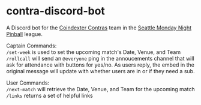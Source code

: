 # contra-discord-bot

A Discord bot for the [Coindexter Contras](https://www.mondaynightpinball.com/teams/CDC) team in the [Seattle Monday Night Pinball](https://www.mondaynightpinball.com/) league.

Captain Commands:  
`/set-week` is used to set the upcoming match's Date, Venue, and Team  
`/rollcall` will send an `@everyone` ping in the annoucements channel that will ask for attendance with buttons for yes/no. As users reply, the embed in the original message will update with whether users are in or if they need a sub. 

User Commands:  
`/next-match` will retrieve the Date, Venue, and Team for the upcoming match  
`/links` returns a set of helpful links 
